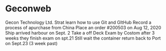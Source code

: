 # Geconweb
Gecon Technology Ltd.
Strat learn how to use Git and GItHub
Record a process of apurchase from China 
Place an order #200503 on Aug 12, 2020
Ship arrived harbour on Sept. 2
Take a off Deck Exam by Costom
after 3 weeks they finish exam on spt.21
Still wait the container return back to Port on Sept.23 (3 week past)
